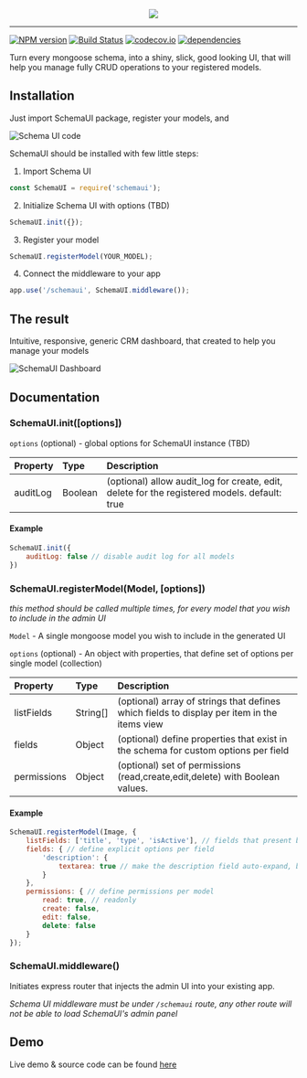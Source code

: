 <p align="center">
    <img src="https://user-images.githubusercontent.com/7160836/98726793-a500d700-239f-11eb-8d32-f85821e0fbbe.png" />
</p>

---

[![NPM version](https://img.shields.io/npm/v/schemaui.svg)](https://npmjs.org/package/codecov)
[![Build Status](https://travis-ci.com/slocking/schemaui.svg?branch=master)](https://travis-ci.com/slocking/schemaui)
[![codecov.io](http://codecov.io/github/slocking/schemaui/coverage.svg?branch=master)](http://codecov.io/github/slocking/schemaui?branch=master)
[![dependencies](https://david-dm.org/slocking/schemaui.svg)](https://david-dm.org/slocking/schemaui.svg)

Turn every mongoose schema, into a shiny, slick, good looking UI, that will help you manage fully CRUD operations to your registered models.

## Installation

Just import SchemaUI package, register your models, and  

![Schema UI code](https://user-images.githubusercontent.com/7160836/72008529-b8618400-325c-11ea-9919-0f346808b1ec.png)

SchemaUI should be installed with few little steps:

1. Import Schema UI
```javascript
const SchemaUI = require('schemaui');
```

2. Initialize Schema UI with options (TBD)
```javascript
SchemaUI.init({});
```

3. Register your model
```javascript
SchemaUI.registerModel(YOUR_MODEL);
```

4. Connect the middleware to your app
```javascript
app.use('/schemaui', SchemaUI.middleware());
```

## The result

Intuitive, responsive, generic CRM dashboard, that created to help you manage your models

![SchemaUI Dashboard](https://user-images.githubusercontent.com/7160836/76688374-c654cc00-6634-11ea-885d-3f18f2dfcf72.gif)

## Documentation

### SchemaUI.init([options])
`options` (optional) - global options for SchemaUI instance (TBD)

| Property      | Type          | Description
| :---          | :---          | :---
| auditLog      | Boolean       | (optional) allow audit_log for create, edit, delete for the registered models. default: true

#### Example

```js
SchemaUI.init({
    auditLog: false // disable audit log for all models
})
```

### SchemaUI.registerModel(Model, [options])
*this method should be called multiple times, for every model that you wish to include in the admin UI*

`Model` - A single mongoose model you wish to include in the generated UI

`options` (optional) - An object with properties, that define set of options per single model (collection)

| Property      | Type      | Description                                                                                   |
| :---------    | :---      | :---                                                                                          |
| listFields    | String[]  | (optional) array of strings that defines which fields to display per item in the items view   |
| fields        | Object    | (optional) define properties that exist in the schema for custom options per field            |
| permissions   | Object    | (optional) set of permissions (read,create,edit,delete) with Boolean values.                  |
#### Example

```js
SchemaUI.registerModel(Image, {
    listFields: ['title', 'type', 'isActive'], // fields that present before expanding
    fields: { // define explicit options per field
        'description': {
            textarea: true // make the description field auto-expand, behave like textarea
        }
    },
    permissions: { // define permissions per model
        read: true, // readonly
        create: false,
        edit: false,
        delete: false
    }
});
```

### SchemaUI.middleware()
Initiates express router that injects the admin UI into your existing app.

*Schema UI middleware must be under `/schemaui` route, any other route will not be able to load SchemaUI's admin panel*

## Demo
Live demo & source code can be found [here](https://github.com/molaga/schemaui-demo)

